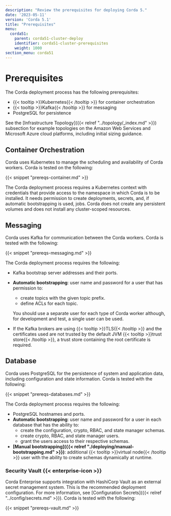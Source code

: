 ```yaml
---
description: "Review the prerequisites for deploying Corda 5."
date: '2023-05-11'
version: 'Corda 5.1'
title: "Prerequisites"
menu:
  corda51:
    parent: corda51-cluster-deploy
    identifier: corda51-cluster-prerequisites
    weight: 1000
section_menu: corda51
---
```

# Prerequisites

The Corda deployment process has the following prerequisites:

* {{< tooltip >}}Kubernetes{{< /tooltip >}} for container orchestration
* {{< tooltip >}}Kafka{{< /tooltip >}} for messaging
* PostgreSQL for persistence

See the [Infrastructure Topology]({{< relref "../topology/_index.md" >}}) subsection for example topologies on the Amazon Web Services and Microsoft Azure cloud platforms, including initial sizing guidance.

## Container Orchestration

Corda uses Kubernetes to manage the scheduling and availability of Corda workers.
Corda is tested on the following:

{{< snippet "prereqs-container.md" >}}

The Corda deployment process requires a Kubernetes context with credentials that provide access to the namespace in which Corda is to be installed. It needs permission to create deployments, secrets, and, if automatic bootstrapping is used, jobs. Corda does not create any persistent volumes and does not install any cluster-scoped resources.

## Messaging

Corda uses Kafka for communication between the Corda workers. Corda is tested with the following:

{{< snippet "prereqs-messaging.md" >}}

The Corda deployment process requires the following:

* Kafka bootstrap server addresses and their ports.
* **Automatic bootstrapping**: user name and password for a user that has permission to:
  * create topics with the given topic prefix.
  * define ACLs for each topic.

  You should use a separate user for each type of Corda worker although, for development and test, a single user can be used.
* If the Kafka brokers are using {{< tooltip >}}TLS{{< /tooltip >}} and the certificates used are not trusted by the default JVM {{< tooltip >}}trust store{{< /tooltip >}}, a trust store containing the root certificate is required.

## Database

Corda uses PostgreSQL for the persistence of system and application data, including configuration and state information.
Corda is tested with the following:

{{< snippet "prereqs-databases.md" >}}

The Corda deployment process requires the following:

* PostgreSQL hostnames and ports.
* **Automatic bootstrapping**: user name and password for a user in each database that has the ability to:
  * create the configuration, crypto, RBAC, and state manager schemas.
  * create crypto, RBAC, and state manager users.
  * grant the users access to their respective schemas.
* **[Manual bootstrapping]({{< relref "./deploying/manual-bootstrapping.md" >}})**: additional {{< tooltip >}}virtual node{{< /tooltip >}} user with the ability to create schemas dynamically at runtime.

### Security Vault {{< enterprise-icon >}}

Corda Enterprise supports integration with HashiCorp Vault as an external secret management system. This is the recommended deployment configuration. For more information, see [Configuration Secrets]({{< relref "../config/secrets.md" >}}). Corda is tested with the following:

{{< snippet "prereqs-vault.md" >}}
